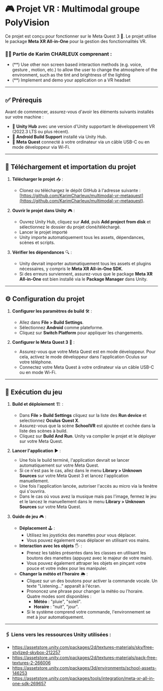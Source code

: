 # 🎮 Projet VR : Multimodal groupe PolyVision
Ce projet est conçu pour fonctionner sur le Meta Quest 3 🥽. Le projet utilise le package **Meta XR All-in-One** pour la gestion des fonctionnalités VR.

### 👨‍💻 Partie de Karim CHARLEUX comprenant :
- (**) Use other non screen based interaction methods (e.g. voice, gesture , motion, etc.) to allow the user to change the atmosphere of the environment, such as the tint and brightness of the lighting
- (**) Implement and demo your application on a VR headset

---

## ✅ Prérequis
Avant de commencer, assurez-vous d'avoir les éléments suivants installés sur votre machine :
- 🎯 **Unity Hub** avec une version d'Unity supportant le développement VR (2022.3 LTS ou plus récent).
- 📱 **Android Build Support** installé via Unity Hub.
- 🥽 **Meta Quest** connecté à votre ordinateur via un câble USB-C ou en mode développeur via Wi-Fi.

---

## 💾 Téléchargement et importation du projet
1. **Télécharger le projet** 📥 :
   - Clonez ou téléchargez le dépôt GitHub à l'adresse suivante : [https://github.com/KarimCharleux/multimodal-vr-metaquest](https://github.com/KarimCharleux/multimodal-vr-metaquest).

2. **Ouvrir le projet dans Unity** 🎮 :
   - Ouvrez Unity Hub, cliquez sur **Add**, puis **Add project from disk** et sélectionnez le dossier du projet cloné/téléchargé.
   - Lancer le projet importé
   - Unity importe automatiquement tous les assets, dépendances, scènes et scripts.

3. **Vérifier les dépendances** 🔍 :
   - Unity devrait importer automatiquement tous les assets et plugins nécessaires, y compris le **Meta XR All-in-One SDK**.
   - Si des erreurs surviennent, assurez-vous que le package **Meta XR All-in-One** est bien installé via le **Package Manager** dans Unity.

---

## ⚙️ Configuration du projet
1. **Configurer les paramètres de build** 🛠️ :
   - Allez dans **File > Build Settings**.
   - Sélectionnez **Android** comme plateforme.
   - Cliquez sur **Switch Platform** pour appliquer les changements.

2. **Configurer le Meta Quest 3** 🔧 :
   - Assurez-vous que votre Meta Quest est en mode développeur. Pour cela, activez le mode développeur dans l'application Oculus sur votre téléphone.
   - Connectez votre Meta Quest à votre ordinateur via un câble USB-C ou en mode Wi-Fi.

---

## 🚀 Exécution du jeu
1. **Build et déploiement** 🏗️ :
   - Dans **File > Build Settings** cliquez sur la liste des **Run device** et selectionnez **Oculus Quest X**.
   - Assurez-vous que la scène **SchoolVR** est ajoutée et cochée dans la liste des scènes à build.
   - Cliquez sur **Build And Run**. Unity va compiler le projet et le déployer sur votre Meta Quest.

3. **Lancer l'application** ▶️ :
   - Une fois le build terminé, l'application devrait se lancer automatiquement sur votre Meta Quest.
   - Si ce n'est pas le cas, allez dans le menu **Library > Unknown Sources** sur votre Meta Quest 3 et lancez l'application manuellement.
   - Une fois l'application lancée, autoriser l'accès au micro via la fenètre qui s'ouvrira.
   - Dans le cas où vous avez la musique mais pas l'image, fermez le jeu et le lancez le manuellement dans le menu **Library > Unknown Sources** sur votre Meta Quest.


4. **Guide de jeu** 🎮 :
   - **Déplacement** 🕹️ :
      - Utilisez les joysticks des manettes pour vous déplacer.
      - Vous pouvez également vous déplacer en utilisant vos mains.
   - **Interaction avec les objets** 🖐️ :
      - Prenez les tables présentes dans les classes en utilisant les boutons des manettes (appuyez avec le majeur de votre main).
      - Vous pouvez également attraper les objets en pinçant votre pouce et votre index pour les manipuler.
   - **Changer la météo et l'horaire** 🌦️ :
      - Cliquez sur un des boutons pour activer la commande vocale. Un texte "Listening..." apparaît à l'écran.
      - Prononcez une phrase pour changer la météo ou l'horaire. Quatre modes sont disponibles :
         - **Météo** : "pluie", "soleil".
         - **Horaire** : "nuit", "jour".
      - Si le système comprend votre commande, l'environnement se met à jour automatiquement.

---

### 🖇️ Liens vers les ressources Unity utilisées :
- https://assetstore.unity.com/packages/2d/textures-materials/sky/free-stylized-skybox-212257
- https://assetstore.unity.com/packages/2d/textures-materials/pack-free-textures-2-266006
- https://assetstore.unity.com/packages/3d/environments/school-assets-146253
- https://assetstore.unity.com/packages/tools/integration/meta-xr-all-in-one-sdk-269657
